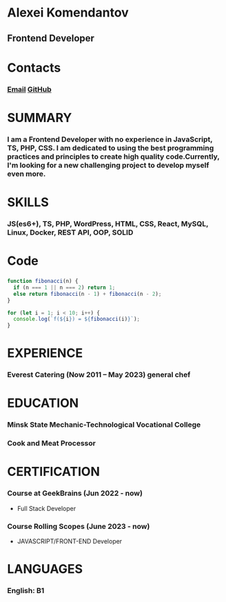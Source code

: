 # Alexei Komendantov   
## Frontend Developer
# Contacts
### [Email](aleexkomendantov@gmail.com) [GitHub](https://github.com/AlexKomandanto)
# SUMMARY
### I am a Frontend Developer with no experience in JavaScript, TS, PHP, CSS. I am dedicated to using the best programming practices and principles to create high quality code.Currently, I'm looking for a new challenging project to develop myself even more. 
# SKILLS 
### JS(es6+), TS, PHP, WordPress, HTML, CSS,  React, MySQL, Linux, Docker, REST API, OOP, SOLID     
# Code 
### 
``` javascript
function fibonacci(n) {
  if (n === 1 || n === 2) return 1;
  else return fibonacci(n - 1) + fibonacci(n - 2);
}

for (let i = 1; i < 10; i++) {
  console.log(`f(${i}) = ${fibonacci(i)}`);
}
```         
# EXPERIENCE
### Everest Catering (Now 2011 – May 2023) 	general chef    
# EDUCATION  
### Minsk State Mechanic-Technological Vocational   College   
### Cook and Meat Processor  
# CERTIFICATION
### Course at GeekBrains (Jun 2022 - now)   
* Full Stack Developer
### Course Rolling Scopes (June 2023 - now)
* JAVASCRIPT/FRONT-END Developer 
# LANGUAGES 
###	English: B1   
